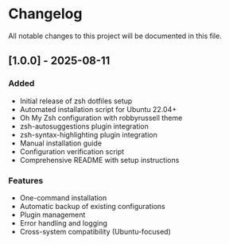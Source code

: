 # Changelog

All notable changes to this project will be documented in this file.

## [1.0.0] - 2025-08-11

### Added
- Initial release of zsh dotfiles setup
- Automated installation script for Ubuntu 22.04+
- Oh My Zsh configuration with robbyrussell theme
- zsh-autosuggestions plugin integration
- zsh-syntax-highlighting plugin integration
- Manual installation guide
- Configuration verification script
- Comprehensive README with setup instructions

### Features
- One-command installation
- Automatic backup of existing configurations
- Plugin management
- Error handling and logging
- Cross-system compatibility (Ubuntu-focused)
